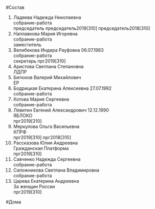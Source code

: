 #Состав  
1. Ладяева Надежда Николаевна  
    собрание-работа  
    председатель председатель2019[310] председатель2018[310]  
2. Наплавкова Мария Игоревна  
    собрание-работа  
    заместитель  
3. Велибекова Индира Рауфовна 06.07.1983  
    собрание-работа  
    секретарь прг2019[310]  
4. Аристова Светлана Степановна  
    ЛДПР  
5. Битюков Валерий Михайлович  
    ЕР  
6. Бодрицкая Екатерина Алексеевна 27.07.1992  
    собрание-работа  
7. Котова Мария Сергеевна  
    собрание-работа  
8. Левитин Евгений Александрович 12.12.1990  
    ЯБЛОКО  
    прг2019[310]  
9. Меркулова Ольга Васильевна  
    КПРФ  
    прг2019[310] прг2018[310]  
10. Рассказова Юлия Андреевна  
    Гражданская Платформа  
    прг2019[310]  
11. Савченко Надежда Сергеевна  
    собрание-работа  
12. Сапожникова Светлана Владимировна  
    собрание-работа  
13. Царева Екатерина Андреевна  
    За женщин России  
    прг2019[310]  
  
#Дома  
  
